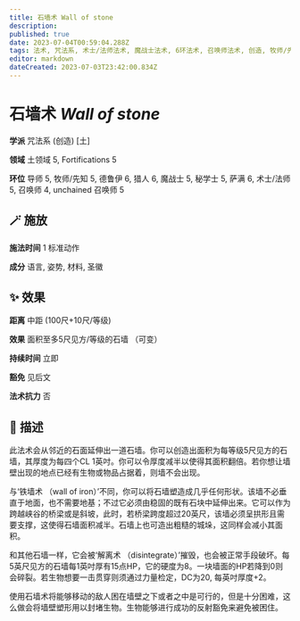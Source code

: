 ```yaml
---
title: 石墙术 Wall of stone
description: 
published: true
date: 2023-07-04T00:59:04.288Z
tags: 法术, 咒法系, 术士/法师法术, 魔战士法术, 6环法术, 召唤师法术, 创造, 牧师/先知法术, 萨满法术, 5环法术, 4环法术, 秘学士法术, 猎人法术, unchained 召唤师法术, 德鲁伊法术, 土, 导师法术, 土领域, fortifications
editor: markdown
dateCreated: 2023-07-03T23:42:00.834Z
---
```


# **石墙术** *Wall of stone*

**学派** 咒法系 (创造) \[土\] 

**领域** 土领域 5, Fortifications 5

**环位** 导师 5, 牧师/先知 5, 德鲁伊 6, 猎人 6, 魔战士 5, 秘学士 5, 萨满 6, 术士/法师 5, 召唤师 4, unchained 召唤师 5

## 🪄 施放

**施法时间** 1 标准动作

**成分** 语言, 姿势, 材料, 圣徽

## ✨ 效果  

**距离** 中距 (100尺+10尺/等级) 

**效果** 面积至多5尺见方/等级的石墙 （可变） 

**持续时间** 立即 

**豁免** 见后文

**法术抗力** 否

## 📖 描述

此法术会从邻近的石面延伸出一道石墙。你可以创造出面积为每等级5尺见方的石墙，其厚度为每四个CL 1英吋。你可以令厚度减半以使得其面积翻倍。若你想让墙壁出现的地点已经有生物或物品占据着，则墙不会出现。

与‘铁墙术 （wall of iron）’不同，你可以将石墙塑造成几乎任何形状。该墙不必垂直于地面，也不需要地基；不过它必须由稳固的既有石块中延伸出来。它可以作为跨越峡谷的桥梁或是斜坡，此时，若桥梁跨度超过20英尺，该墙必须呈拱形且需要支撑，这使得石墙面积减半。石墙上也可造出粗糙的城垛，这同样会减小其面积。

和其他石墙一样，它会被‘解离术 （disintegrate）’摧毁，也会被正常手段破坏。每5英尺见方的石墙每1英吋厚有15点HP，它的硬度为8。一块墙面的HP若降到0则会碎裂。若生物想要一击贯穿则须通过力量检定，DC为20, 每英吋厚度+2。

使用石墙术将能够移动的敌人困在墙壁之下或者之中是可行的，但是十分困难，这么做会将墙壁塑形用以封堵生物。生物能够进行成功的反射豁免来避免被困住。
    